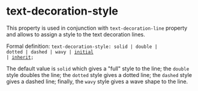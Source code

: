 
# text-decoration-style

This property is used in conjunction with `text-decoration-line` property  and allows to assign a style to the text decoration lines.

Formal definition: <code>text-decoration-style: solid | double | dotted | dashed | wavy | [initial](#cssPropertyValuesInitial) 
| [inherit](#cssPropertyValuesInherit);</code>

The default value is `solid` which gives a "full" style to the line; the `double` style doubles the line; the `dotted` style gives a dotted line; the `dashed` style gives a dashed line; finally, the `wavy` style gives a wave shape to the line.
